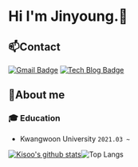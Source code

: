 # Hi I'm Jinyoung.👋

## 📫Contact
[![Gmail Badge](https://img.shields.io/badge/-Gmail-c14438?style=flat-square&logo=Gmail&logoColor=white&link=mailto:gosangp0302@gmail.com)](mailto:gosangp03022@gmail.com) 
[![Tech Blog Badge](http://img.shields.io/badge/-Tech%20blog-black?style=flat-square&logo=github&link=https://gamedevelopment-otter.tistory.com)](https://gamedevelopment-otter.tistory.com)

## 🔭About me

### :mortar_board: Education
- Kwangwoon University `2021.03 ~`

[![Kisoo's github stats](https://github-readme-stats.vercel.app/api?username=JinYoungBae-kw&show_icons=true&theme=tokyonight)](https://github.com/JinYoungBae-kw)![Top Langs](https://github-readme-stats.vercel.app/api/top-langs/?username=JinYoungBae-kw&layout=compact&theme=tokyonight)

<!--
**JinYoungBae-kw/JinYoungBae-kw** is a ✨ _special_ ✨ repository because its `README.md` (this file) appears on your GitHub profile.


- 🔭 I’m currently working on ...
- 🌱 I’m currently learning ...
- 👯 I’m looking to collaborate on ...
- 🤔 I’m looking for help with ...
- 💬 Ask me about ...
- 📫 How to reach me: ...
- 😄 Pronouns: ...
- ⚡ Fun fact: ...
-->
